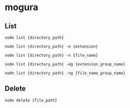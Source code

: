 # mogura

## List

```
node list {directory_path}
```

```
node list {directory_path} -e {extension}
```

```
node list {directory_path} -n {file_name}
```

```
node list {directory_path} -eg {extension_group_name}
```

```
node list {directory_path} -ng {file_name_group_name}
```

## Delete

```
node delete {file_path}
```
